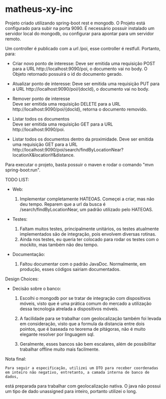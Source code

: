 # matheus-xy-inc


Projeto criado utilizando spring-boot rest e mongodb.
O Projeto está configurado para subir na porta 9090.
É necessário possuir instalado um servidor local do mongodb, ou configurar para apontar para um servidor remoto.

Um controller é publicado com a url /poi, esse controller é restfull. Portanto, para:

- Criar novo ponto de interesse:
	Deve ser emitida uma requisição POST para a URL http://localhost:9090/poi, o documento vai no body. O Objeto retornado possuirá o id do documento gerado.
		
- Atualizar ponto de interesse:
    Deve ser emitida uma requisição PUT para a URL http://localhost:9090/poi/{docId}, o documento vai no body.
	
- Remover ponto de interesse 	
    Deve ser emitida uma requisição DELETE para a URL http://localhost:9090/poi/{docId}, retorna o documento removido.

- Listar todos os documentos	
    Deve ser emitida uma requisição GET para a URL http://localhost:9090/poi.
	
- Listar todos os documentos dentro da proximidade.
    Deve ser emitida uma requisição GET para a URL http://localhost:9090/poi/search/findByLocationNear?locationX&locationY&distance.
	
Para executar o projeto, basta possuir o maven e rodar o comando "mvn spring-boot:run".

TODO LIST:

- Web: 
   
    1. Implementar completamente HATEOAS. Começei a criar, mas não deu tempo. Reparem que a url da busca é /search/findByLocationNear, 
  um padrão utilizado pelo HATEOAS.

- Testes: 
	1. Faltam muitos testes, principalmente unitários, os testes atualmente implementados são de integração, pois envolvem diversas rotinas.
    2. Ainda nos testes, eu queria ter colocado para rodar os testes com o mockito, mas também não deu tempo.
		  
- Documentação:
    1. Faltou documentar com o padrão JavaDoc. Normalmente, em produção, esses códigos sairiam documentados.

Design Choices:

- Decisão sobre o banco:
	
	1. Escolhi o mongodb por se tratar de integração com dispositivos móveis, visto que é uma prática comum do mercado a 
	utilização dessa tecnologia atrelada a dispositivos móveis. 
	
	2. A facilidade para se trabalhar com geolocalização também foi levada em consideração, visto que a formula da distancia entre dois pointos,
	que é baseada no teorema de pitágoras, não é muito elegante resolver por linguagem sql.
	
	3. Geralmente, esses bancos são bem escalares, além de possibilitar trabalhar offline muito mais facilmente.
	
Nota final:

	Para seguir a especificação, utilizei um DTO para receber coordenadas em inteiro não negativo, entretanto, a camada interna de banco de dados,
está preparada para trabalhar com geolocalização nativa. 
	O java não possui um tipo de dado unassigned para inteiro, portanto utilizei o long.
